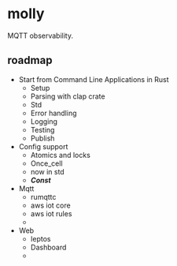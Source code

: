 # molly
MQTT observability.

## roadmap
- Start from Command Line Applications in Rust
    - Setup
    - Parsing with clap crate
    - Std
    - Error handling
    - Logging
    - Testing
    - Publish
- Config support
    - Atomics and locks 
    - Once_cell
    - now in std
    - ***Const***
- Mqtt
    - rumqttc
    - aws iot core
    - aws iot rules
    - 
- Web
    - leptos
    - Dashboard
    - 